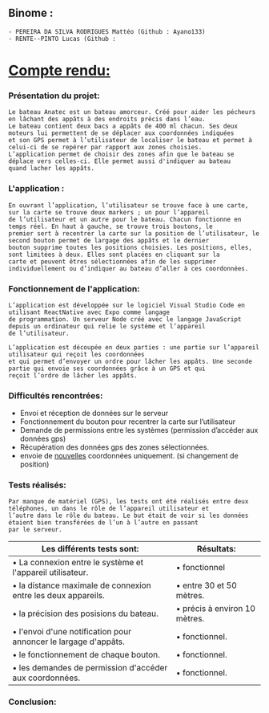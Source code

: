 ## Binome :
```
- PEREIRA DA SILVA RODRIGUES Mattéo (Github : Ayano133)
- RENTE--PINTO Lucas (Github : 
```

# <ins>Compte rendu:</ins>
### Présentation du projet:
```
Le bateau Anatec est un bateau amorceur. Créé pour aider les pécheurs en lâchant des appâts à des endroits précis dans l’eau.
Le bateau contient deux bacs a appâts de 400 ml chacun. Ses deux moteurs lui permettent de se déplacer aux coordonnées indiquées
et son GPS permet à l’utilisateur de localiser le bateau et permet à celui-ci de se repérer par rapport aux zones choisies.
L’application permet de choisir des zones afin que le bateau se déplace vers celles-ci. Elle permet aussi d'indiquer au bateau
quand lacher les appâts.
```
### L'application :
```
En ouvrant l’application, l’utilisateur se trouve face à une carte, sur la carte se trouve deux markers ; un pour l’appareil
de l’utilisateur et un autre pour le bateau. Chacun fonctionne en temps réel. En haut à gauche, se trouve trois boutons, le
premier sert à recentrer la carte sur la position de l’utilisateur, le second bouton permet de largage des appâts et le dernier
bouton supprime toutes les positions choisies. Les positions, elles, sont limitées à deux. Elles sont placées en cliquant sur la
carte et peuvent êtres sélectionnées afin de les supprimer individuellement ou d’indiquer au bateau d’aller à ces coordonnées. 
```
### Fonctionnement de l'application:
```
L’application est développée sur le logiciel Visual Studio Code en utilisant ReactNative avec Expo comme langage
de programmation. Un serveur Node créé avec le langage JavaScript depuis un ordinateur qui relie le système et l’appareil
de l’utilisateur.

L’application est découpée en deux parties : une partie sur l’appareil utilisateur qui reçoit les coordonnées
et qui permet d’envoyer un ordre pour lâcher les appâts. Une seconde partie qui envoie ses coordonnées grâce à un GPS et qui
reçoit l’ordre de lâcher les appâts.
```

### Difficultés rencontrées:
+ Envoi et réception de données sur le serveur
+ Fonctionnement du bouton pour recentrer la carte sur l’utilisateur
+ Demande de permissions entre les systèmes (permission d’accéder aux données gps)
+ Récupération des données gps des zones sélectionnées.
+ envoie de <ins>nouvelles</ins> coordonnées uniquement. (si changement de position)

### Tests réalisés:
```
Par manque de matériel (GPS), les tests ont été réalisés entre deux téléphones, un dans le rôle de l’appareil utilisateur et
l’autre dans le rôle du bateau. Le but était de voir si les données étaient bien transférées de l’un à l’autre en passant
par le serveur.
```

|  Les différents tests sont:                                      | Résultats:                                 |
| ---------------------------------------------------------------- | ------------------------------------------ |
| • La connexion entre le système et l'appareil utilisateur.       | • fonctionnel                              |
| • la distance maximale de connexion entre les deux appareils.    | • entre 30 et 50 mètres.                   |
| • la précision des posisions du bateau.                          | • précis à environ 10 mètres.              |
| • l'envoi d'une notification pour annoncer le largage d'appâts.  | • fonctionnel.                             |
| • le fonctionnement de chaque bouton.                            | • fonctionnel.                             |
| • les demandes de permission d'accéder aux coordonnées.          | • fonctionnel.                             |

### Conclusion:
```

```











